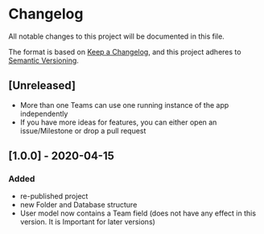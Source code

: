 # Changelog
All notable changes to this project will be documented in this file.

The format is based on [Keep a Changelog](https://keepachangelog.com/en/1.0.0/),
and this project adheres to [Semantic Versioning](https://semver.org/spec/v2.0.0.html).

## [Unreleased]
- More than one Teams can use one running instance of the app independently
- If you have more ideas for features, you can either open an issue/Milestone or drop a pull request


## [1.0.0] - 2020-04-15
### Added
- re-published project
- new Folder and Database structure
- User model now contains a Team field (does not have any effect in this version. It is Important for later versions)